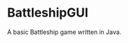 # BattleshipGUI
A basic Battleship game written in Java.

<!-- ## Planned features
- LAN Multiplayer
- Player vs bot
- Save match results to an excel book -->

<!-- https://paulvanderlaken.com/2019/01/21/beating-battleships-with-algorithms-and-ai/ -->
<!-- https://www.datagenetics.com/blog/december32011/index.html -->